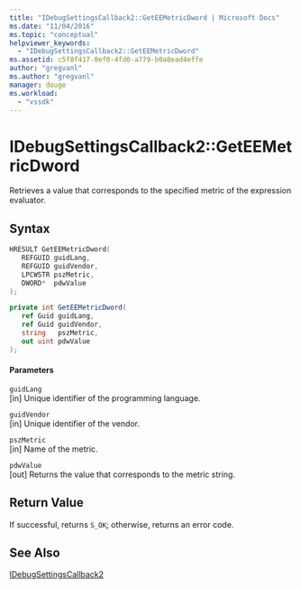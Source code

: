 ```yaml
---
title: "IDebugSettingsCallback2::GetEEMetricDword | Microsoft Docs"
ms.date: "11/04/2016"
ms.topic: "conceptual"
helpviewer_keywords: 
  - "IDebugSettingsCallback2::GetEEMetricDword"
ms.assetid: c5f8f417-0ef0-4fd0-a779-b0a8ead4effe
author: "gregvanl"
ms.author: "gregvanl"
manager: douge
ms.workload: 
  - "vssdk"
---
```

# IDebugSettingsCallback2::GetEEMetricDword
Retrieves a value that corresponds to the specified metric of the expression evaluator.  
  
## Syntax  
  
```cpp  
HRESULT GetEEMetricDword(  
   REFGUID guidLang,  
   REFGUID guidVendor,  
   LPCWSTR pszMetric,  
   DWORD*  pdwValue  
);  
```  
  
```csharp  
private int GetEEMetricDword(  
   ref Guid guidLang,  
   ref Guid guidVendor,  
   string   pszMetric,  
   out uint pdwValue  
);  
```  
  
#### Parameters  
 `guidLang`  
 [in] Unique identifier of the programming language.  
  
 `guidVendor`  
 [in] Unique identifier of the vendor.  
  
 `pszMetric`  
 [in] Name of the metric.  
  
 `pdwValue`  
 [out] Returns the value that corresponds to the metric string.  
  
## Return Value  
 If successful, returns `S_OK`; otherwise, returns an error code.  
  
## See Also  
 [IDebugSettingsCallback2](../../../extensibility/debugger/reference/idebugsettingscallback2.md)